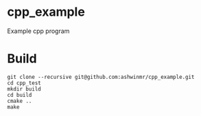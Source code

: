 # cpp_example
Example cpp program

# Build

```
git clone --recursive git@github.com:ashwinmr/cpp_example.git
cd cpp_test
mkdir build
cd build
cmake ..
make
```
